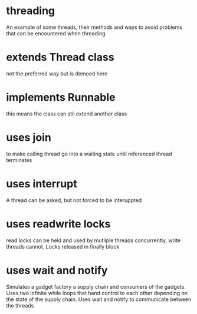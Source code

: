 # threading
An example of some threads, their methods and ways to avoid problems that can be encountered when threading

# extends Thread class
not the preferred way but is demoed here


# implements Runnable
this means the class can stil extend another class

# uses join
to make calling thread go into a waiting state until referenced thread terminates

# uses interrupt
A thread can be asked, but not forced to be interuppted

# uses readwrite locks
read locks can be held and used by mutliple threads concurrently, write threads cannot. Locks released in finally block

# uses wait and notify
Simulates a gadget factory a supply chain and consumers of the gadgets. Uses two infinite while loops that hand control to each other depending on the state of the supply chain. Uses wait and notify to communicate between the threads
